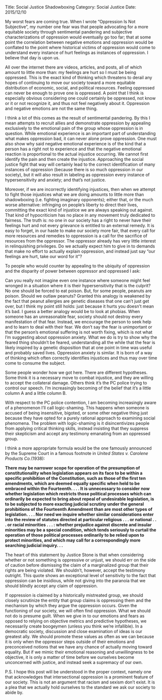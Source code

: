 Title: Social Justice Shadowboxing
Category: Social Justice
Date: 2015/12/10

My worst fears are coming true. When I wrote “Oppression Is Not Subjective”, my number one fear was that people advocating for a more equitable society through sentimental pandering and subjective characterizations of oppression would eventually go too far; that at some point the correlation between negative emotions and oppression would be conflated to the point where historical victims of oppression would come to understand every instance of hurt feelings as instances of oppression. I believe that day is upon us.

All over the internet there are videos, articles, and posts, all of which amount to little more than: my feelings are hurt so I must be being oppressed. This is the exact kind of thinking which threatens to derail any hopes of continuing to move our society toward a more equitable distribution of economic, social, and political resources. Feeling oppressed can never be enough to prove one is oppressed. A point that I think is especially obvious considering one could certainly be oppressed, not know or it or not recognize it, and thus not feel negatively about it. Oppression and negative emotions are not the same thing.

I think a lot of this comes as the result of sentimental pandering. By this I mean attempts to recruit allies and demonstrate oppression by appealing exclusively to the emotional pain of the group whose oppression is in question. While emotional experience is an important part of understanding what makes oppression bad, it can never alone prove oppression. One must also show why said negative emotional experience is of the kind that a person has a right not to experience and that the negative emotional reaction is proportional to the actual injustice occurring. We cannot first identify the pain and then create the injustice. Approaching the social justice fight that way will certainly lead to the correct identification of many instances of oppression (because there is so much oppression in our society), but it will also result in labeling as oppression every instance of hypersensitivity and anxiety; and that’s not justice.

Moreover, if we are incorrectly identifying injustices, then when we attempt to fight those injustices what we are doing amounts to little more than shadowboxing (i.e. fighting imaginary opponents); either that, or the much worse alternative: infringing on people’s liberty to direct their lives, committing the exact kind of injustice we are always speaking out against. That kind of hypocriticism has no place in any movement truly dedicated to fairness. The truth is: no one in our society has a right to never have their feelings hurt and not every grievance is entitled to an external remedy. It is easy to forget, in our haste to make our society more fair, that every call for more resources and remedies to oppression is a call for the sacrifice of resources from the oppressor. The oppressor already has very little interest in relinquishing privileges. Do we actually expect him to give in to demands that make no effort to actually explain oppression, and instead just say “our feelings are hurt, take our word for it”?

To people who would counter by appealing to the ubiquity of oppression and the disparity of power between oppressor and oppressed I ask:

Can you really not imagine even one instance where someone might feel wronged in a situation where it is their hypersensitivity that is the culprit? No one should be forced to eat poison. But, for some people, peanuts are poison. Should we outlaw peanuts? Granted this analogy is weakened by the fact that peanut allergies are genetic diseases that one can’t just get over, but I think my point still holds: just because it hurts you doesn’t mean it’s bad. I guess a better analogy would be to look at phobias. When someone has an unreasonable fear, society should not destroy every manifestation of that fear. Instead, we encourage the person to seek help and to learn to deal with their fear. We don’t say the fear is unimportant or that the person’s emotional suffering is not worth fixing, which is not what I’m suggesting about oppression anxiety. What we do is try to show why the feared thing shouldn’t be feared, understanding all the while that the fear is likely inspired by a genetic disposition that at one point in time was useful and probably saved lives. Oppression anxiety is similar. It is born of a way of thinking which often correctly identifies injustices and thus may over time come to consume the subject.

Some people wonder how we got here. There are different hypotheses. Some think it is a necessary move to combat injustice, and they are willing to accept the collateral damage. Others think it’s the PC police trying to control our speech. I’m increasingly becoming of the belief that it’s a little column A and a little column B.

With respect to the PC police contention, I am becoming increasingly aware of a phenomenon I’ll call logic-shaming. This happens when someone is accused of being insensitive, bigoted, or some other negative thing just because they have opted for a purely rational approach to examining social phenomena. The problem with logic-shaming is it disincentivizes people from applying critical thinking skills, instead insisting that they suppress their skepticism and accept any testimony emanating from an oppressed group.

I think a more appropriate formula would be the one famously announced by the Supreme Court in a famous footnote in *United States v. Carolene Products Co.*(1938):

**There may be narrower scope for operation of the presumption of constitutionality when legislation appears on its face to be within a specific prohibition of the Constitution, such as those of the first ten amendments, which are deemed equally specific when held to be embraced within the Fourteenth. . . .
It is unnecessary to consider now whether legislation which restricts those political processes which can ordinarily be expected to bring about repeal of undesirable legislation, is to be subjected to more exacting judicial scrutiny under the general prohibitions of the Fourteenth Amendment than are most other types of legislation. . . .
Nor need we inquire whether similar considerations enter into the review of statutes directed at particular religious . . . or national . . . or racial minorities . . . : whether prejudice against discrete and insular minorities may be a special condition, which tends seriously to curtail the operation of those political processes ordinarily to be relied upon to protect minorities, and which may call for a correspondingly more searching judicial inquiry. . .**

The heart of this statement by Justice Stone is that when considering whether or not something is oppressive or unjust, we should err on the side of caution before dismissing the claim of a marginalized group that their rights are being violated. We shouldn’t, however, accept the testimony outright. This quote shows an exceptional level of sensitivity to the fact that oppression can be insidious, while not giving into the paranoia that we should blindly accept any claim of oppression.

If oppression is claimed by a historically mistreated group, we should closely scrutinize the entity that group claims is oppressing them and the mechanism by which they argue the oppression occurs. Given the functioning of our society, we will often find oppression. What we should not do is presume guilt. When we give in to our emotions and fears as opposed to relying on objective metrics and predictive hypotheses, we necessarily create boogeymen (unless you think we’re infallible). In a democratic society, discussion and close examination of ideas is our greatest ally. We should promote these values as often as we can because it is only when the oppressor steps outside of their emotions and preconceived notions that we have any chance of actually moving toward equality. But if we mimic their emotional reasoning and unwillingness to be objective, it is only a matter of time before we ourselves become unconcerned with justice, and instead seek a supremacy of our own.

P.S. I hope this post will be understood in the proper context, namely one that acknowledges that intersectional oppression is a prominent feature of our society. This is not an argument that racism and sexism don’t exist. It is a plea that we actually hold ourselves to the standard we ask our society to abide by. 
 


